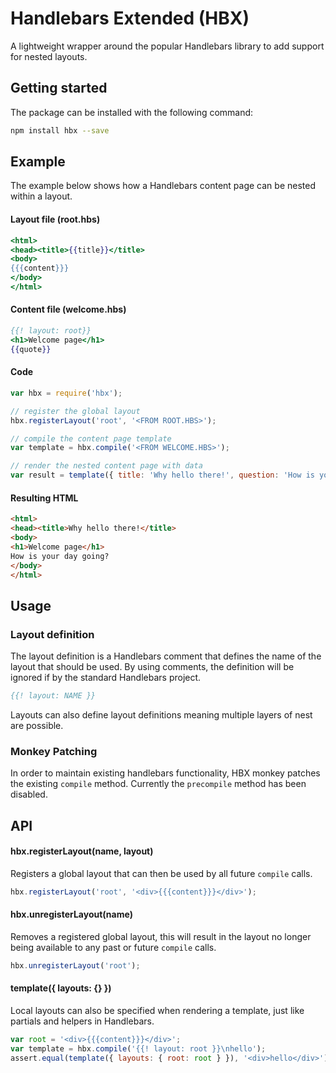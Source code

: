 # Handlebars Extended (HBX)

A lightweight wrapper around the popular Handlebars library to add support
for nested layouts.


## Getting started

The package can be installed with the following command:

```sh
npm install hbx --save
```


## Example

The example below shows how a Handlebars content page can be nested within a layout.

#### Layout file (root.hbs)

```hbs
<html>
<head><title>{{title}}</title>
<body>
{{{content}}}
</body>
</html>
```

#### Content file (welcome.hbs)

```hbs
{{! layout: root}}
<h1>Welcome page</h1>
{{quote}}
```

#### Code

```js
var hbx = require('hbx');

// register the global layout
hbx.registerLayout('root', '<FROM ROOT.HBS>');

// compile the content page template
var template = hbx.compile('<FROM WELCOME.HBS>');

// render the nested content page with data
var result = template({ title: 'Why hello there!', question: 'How is your day going?' });
```

#### Resulting HTML

```html
<html>
<head><title>Why hello there!</title>
<body>
<h1>Welcome page</h1>
How is your day going?
</body>
</html>
```


## Usage

### Layout definition

The layout definition is a Handlebars comment that defines the name of the layout
that should be used. By using comments, the definition will be ignored if by the 
standard Handlebars project. 

```hbs
{{! layout: NAME }}
```

Layouts can also define layout definitions meaning multiple layers of nest are possible.

### 


### Monkey Patching

In order to maintain existing handlebars functionality, HBX monkey patches the
existing `compile` method. Currently the `precompile` method has been disabled.


## API

#### hbx.registerLayout(name, layout)

Registers a global layout that can then be used by all future `compile` calls.

```js
hbx.registerLayout('root', '<div>{{{content}}}</div>');
```

#### hbx.unregisterLayout(name)

Removes a registered global layout, this will result in the layout no longer being available
to any past or future `compile` calls.

```js
hbx.unregisterLayout('root');
```

#### template({ layouts: {} }) 

Local layouts can also be specified when rendering a template, just like partials and helpers
in Handlebars.

```js
var root = '<div>{{{content}}}</div>';
var template = hbx.compile('{{! layout: root }}\nhello');
assert.equal(template({ layouts: { root: root } }), '<div>hello</div>');
```
